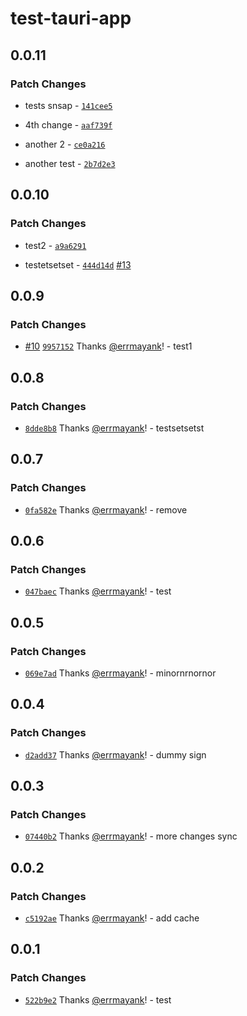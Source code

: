 # test-tauri-app

## 0.0.11

### Patch Changes

-   tests snsap - [`141cee5`](https://github.com/errmayank/test-tauri-app/commit/141cee53741c2546a4231c63606a90ec36363b8c)

-   4th change - [`aaf739f`](https://github.com/errmayank/test-tauri-app/commit/aaf739f38aaad3c369af489bc9d436764e6e8ab8)

-   another 2 - [`ce0a216`](https://github.com/errmayank/test-tauri-app/commit/ce0a2169f77b345ff77643aa34f121a9bd6b07d2)

-   another test - [`2b7d2e3`](https://github.com/errmayank/test-tauri-app/commit/2b7d2e3e93178dfeb294095e3294b31269f094b0)

## 0.0.10

### Patch Changes

-   test2 - [`a9a6291`](https://github.com/errmayank/test-tauri-app/commit/a9a6291c09f4c03aee128965fe5cc8b027831036)

-   testetsetset - [`444d14d`](https://github.com/errmayank/test-tauri-app/commit/444d14d6c7d60471624441d556950266a2f2fd15) [#13](https://github.com/errmayank/test-tauri-app/pull/13)

## 0.0.9

### Patch Changes

-   [#10](https://github.com/errmayank/test-tauri-app/pull/10) [`9957152`](https://github.com/errmayank/test-tauri-app/commit/99571521942a4764d6936cea239bdd0e9d73690b) Thanks [@errmayank](https://github.com/errmayank)! - test1

## 0.0.8

### Patch Changes

-   [`8dde8b8`](https://github.com/errmayank/test-tauri-app/commit/8dde8b8a81ac025385c645f56485f387e53f992a) Thanks [@errmayank](https://github.com/errmayank)! - testsetsetst

## 0.0.7

### Patch Changes

-   [`0fa582e`](https://github.com/errmayank/test-tauri-app/commit/0fa582e100eaab0eb33ec111cbba524138b7ec0c) Thanks [@errmayank](https://github.com/errmayank)! - remove

## 0.0.6

### Patch Changes

-   [`047baec`](https://github.com/errmayank/test-tauri-app/commit/047baecdb7047a705b5c89408046788352f66276) Thanks [@errmayank](https://github.com/errmayank)! - test

## 0.0.5

### Patch Changes

-   [`069e7ad`](https://github.com/errmayank/test-tauri-app/commit/069e7ad17ea316699ee4185e1a8e1313950aea4a) Thanks [@errmayank](https://github.com/errmayank)! - minornrnornor

## 0.0.4

### Patch Changes

-   [`d2add37`](https://github.com/errmayank/test-tauri-app/commit/d2add37ee52c36bee2d1bd712ef5b45b4b36e394) Thanks [@errmayank](https://github.com/errmayank)! - dummy sign

## 0.0.3

### Patch Changes

-   [`07440b2`](https://github.com/errmayank/test-tauri-app/commit/07440b2c5327398bfcbdcdb720d6a2ec8fc82f11) Thanks [@errmayank](https://github.com/errmayank)! - more changes sync

## 0.0.2

### Patch Changes

-   [`c5192ae`](https://github.com/errmayank/test-tauri-app/commit/c5192ae38b73510a87954d7ff12dca94315b4165) Thanks [@errmayank](https://github.com/errmayank)! - add cache

## 0.0.1

### Patch Changes

-   [`522b9e2`](https://github.com/errmayank/test-tauri-app/commit/522b9e2f27e7a58ef93fab64bf5f5a0c9d95070e) Thanks [@errmayank](https://github.com/errmayank)! - test
